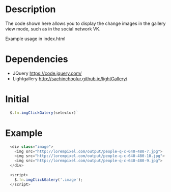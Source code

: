 # Description
  The code shown here allows you to display the change images in the gallery view mode, such as in the social network VK.

  Example usage in index.html

# Dependencies
  - JQuery https://code.jquery.com/
  - Lightgallery http://sachinchoolur.github.io/lightGallery/

# Initial
```javascript
  $.fn.imgClickGalery(selector)`
```
# Example
```javascript
  <div class="image">
    <img src="http://lorempixel.com/output/people-q-c-640-480-7.jpg">
    <img src="http://lorempixel.com/output/people-q-c-640-480-10.jpg">
    <img src="http://lorempixel.com/output/people-q-c-640-480-9.jpg">
  </div>
  
  <script>
    $.fn.imgClickGalery('.image');
  </script>
```
